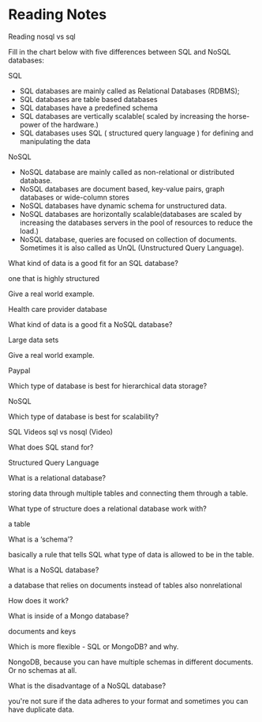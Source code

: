 # Reading Notes
Reading
nosql vs sql

Fill in the chart below with five differences between SQL and NoSQL databases:

SQL	
- SQL databases are mainly called as Relational Databases (RDBMS);
- SQL databases are table based databases 
- SQL databases have a predefined schema
- SQL databases are vertically scalable( scaled by increasing the horse-power of the hardware.)
- SQL databases uses SQL ( structured query language ) for defining and manipulating the data
 	 
 	 
 NoSQL	 
 - NoSQL database are mainly called as non-relational or distributed database.
 - NoSQL databases are document based, key-value pairs, graph databases or wide-column stores
 - NoSQL databases have dynamic schema for unstructured data.
 - NoSQL databases are horizontally scalable(databases are scaled by increasing the databases servers in the pool of resources to reduce the load.)
 - NoSQL database, queries are focused on collection of documents. Sometimes it is also called as UnQL (Unstructured Query Language).
 	 
What kind of data is a good fit for an SQL database?

one that is highly structured

Give a real world example.

Health care provider database

What kind of data is a good fit a NoSQL database?

Large data sets

Give a real world example.

Paypal

Which type of database is best for hierarchical data storage?

NoSQL

Which type of database is best for scalability?

SQL
Videos
sql vs nosql (Video)

What does SQL stand for?

Structured Query Language

What is a relational database?

storing data through multiple tables and connecting them through a table.

What type of structure does a relational database work with?

a table

What is a ‘schema’?

basically a rule that tells SQL what type of data is allowed to be in the table.

What is a NoSQL database?

a database that relies on documents instead of tables
also nonrelational

How does it work?

What is inside of a Mongo database?

documents and keys

Which is more flexible - SQL or MongoDB? and why.
 
NongoDB, because you can have multiple schemas in different documents. Or no schemas at all.

What is the disadvantage of a NoSQL database?

you're not sure if the data adheres to your format and sometimes you can have duplicate data.